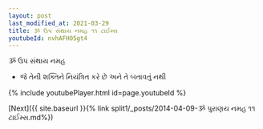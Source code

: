 ```yaml
---
layout: post
last_modified_at: 2021-03-29
title: ૐ ઉપ સંથાય નમહ ૧૧ ટાઈમ્સ
youtubeId: nvhAFH05gt4
---
```

 
 
 ૐ ઉપ સંથાય નમહ  
 
 -  જે તેની શક્તિને નિયંત્રિત કરે છે અને તે બતાવતું નથી 
 
  
 
  
 
 
 
 
 
 


{% include youtubePlayer.html id=page.youtubeId %}
 
[Next]({{ site.baseurl }}{% link  split1/_posts/2014-04-09-ૐ પુરાણય નમહ ૧૧ ટાઈમ્સ.md%})
 

